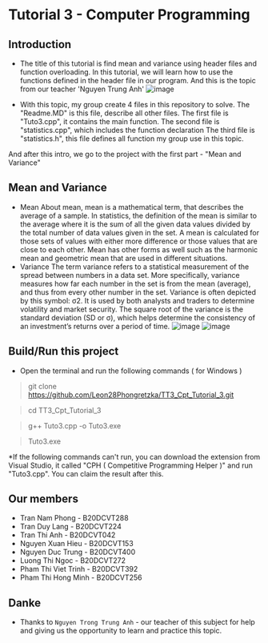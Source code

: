 # Tutorial 3 - Computer Programming

## Introduction

* The title of this tutorial is find mean and variance using header files and function overloading. In this tutorial, we will learn how to use the functions defined in the header file in our program. And this is the topic from our teacher 'Nguyen Trung Anh'
![image](https://user-images.githubusercontent.com/96127451/195223465-05b9daae-9b32-4b38-b298-f976bf015848.png)

* With this topic, my group create 4 files in this repository to solve.
The "Readme.MD" is this file, describe all other files.
The first file is "Tuto3.cpp", it contains the main function.
The second file is "statistics.cpp", which includes the function declaration
The third file is "statistics.h", this file defines all function my group use in this topic.

And after this intro, we go to the project with the first part - "Mean and Variance"

## Mean and Variance

* Mean
About mean, mean is a mathematical term, that describes the average of a sample. In statistics, the definition of the mean is similar to the average where it is the sum of all the given data values divided by the total number of data values given in the set. A mean is calculated for those sets of values with either more difference or those values that are close to each other. Mean has other forms as well such as the harmonic mean and geometric mean that are used in different situations.
* Variance
The term variance refers to a statistical measurement of the spread between numbers in a data set. More specifically, variance measures how far each number in the set is from the mean (average), and thus from every other number in the set. Variance is often depicted by this symbol: σ2. It is used by both analysts and traders to determine volatility and market security.
The square root of the variance is the standard deviation (SD or σ), which helps determine the consistency of an investment’s returns over a period of time.
![image](https://user-images.githubusercontent.com/96127451/195224426-024e3d3a-b6ae-4814-bd34-9347cd9cc61a.png)
![image](https://user-images.githubusercontent.com/96127451/195224445-026f2bc3-d75d-48d9-811d-e900aae2147b.png)

## Build/Run this project
* Open the terminal and run the following commands ( for Windows )
> git clone https://github.com/Leon28Phongretzka/TT3_Cpt_Tutorial_3.git

> cd TT3_Cpt_Tutorial_3

> g++ Tuto3.cpp -o Tuto3.exe

> Tuto3.exe

*If the following commands can't run, you can download the extension from Visual Studio, it called "CPH ( Competitive Programming Helper )" and run "Tuto3.cpp". You can claim the result after this.

## Our members
* Tran Nam Phong - B20DCVT288
* Tran Duy Lang - B20DCVT224
* Tran Thi Anh - B20DCVT042
* Nguyen Xuan Hieu - B20DCVT153
* Nguyen Duc Trung - B20DCVT400
* Luong Thi Ngoc - B20DCVT272
* Pham Thi Viet Trinh - B20DCVT392
* Pham Thi Hong Minh - B20DCVT256

## Danke
* Thanks to `Nguyen Trong Trung Anh` - our teacher of this subject for help and giving us the opportunity to learn and practice this topic.

